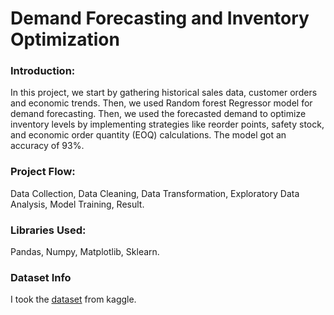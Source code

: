 # Demand Forecasting and Inventory Optimization

### Introduction:
In this project, we start by gathering historical sales data, customer orders and economic trends. Then, we used Random forest Regressor model for demand forecasting. Then, we used the forecasted demand to optimize inventory levels by implementing strategies like reorder points, safety stock, and economic order quantity (EOQ) calculations. The model got an accuracy of 93%.

### Project Flow:
Data Collection,
Data Cleaning,
Data Transformation,
Exploratory Data Analysis,
Model Training,
Result.

### Libraries Used:
Pandas, Numpy, Matplotlib, Sklearn.

### Dataset Info
I took the [dataset](https://www.kaggle.com/datasets/bhanupratapbiswas/retail-price-optimization-case-study) from kaggle.  
